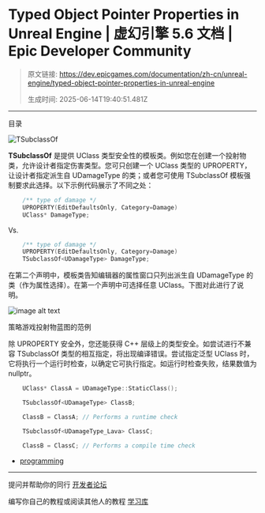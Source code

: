# Typed Object Pointer Properties in Unreal Engine | 虚幻引擎 5.6 文档 | Epic Developer Community

> 原文链接: https://dev.epicgames.com/documentation/zh-cn/unreal-engine/typed-object-pointer-properties-in-unreal-engine
> 
> 生成时间: 2025-06-14T19:40:51.481Z

---

目录

![TSubclassOf](https://dev.epicgames.com/community/api/documentation/image/fb46f57c-d380-4faf-ab59-99f3abf903c5?resizing_type=fill&width=1920&height=335)

**TSubclassOf** 是提供 UClass 类型安全性的模板类。例如您在创建一个投射物类，允许设计者指定伤害类型。您可只创建一个 UClass 类型的 UPROPERTY，让设计者指定派生自 UDamageType 的类；或者您可使用 TSubclassOf 模板强制要求此选择。以下示例代码展示了不同之处：

```cpp
	/** type of damage */
	UPROPERTY(EditDefaultsOnly, Category=Damage)
	UClass* DamageType;
```

Vs.

```cpp
	/** type of damage */
	UPROPERTY(EditDefaultsOnly, Category=Damage)
	TSubclassOf<UDamageType> DamageType;
```

在第二个声明中，模板类告知编辑器的属性窗口只列出派生自 UDamageType 的类（作为属性选择）。在第一个声明中可选择任意 UClass。下图对此进行了说明。

![image alt text](https://d1iv7db44yhgxn.cloudfront.net/documentation/images/e99fddff-0049-4e44-acc8-db8a5021ba49/image_0.png)

策略游戏投射物蓝图的范例

除 UPROPERTY 安全外，您还能获得 C++ 层级上的类型安全。如尝试进行不兼容 TSubclassOf 类型的相互指定，将出现编译错误。尝试指定泛型 UClass 时，它将执行一个运行时检查，以确定它可执行指定。如运行时检查失败，结果数值为 nullptr。

```cpp
	UClass* ClassA = UDamageType::StaticClass();

	TSubclassOf<UDamageType> ClassB;

	ClassB = ClassA; // Performs a runtime check

	TSubclassOf<UDamageType_Lava> ClassC;

	ClassB = ClassC; // Performs a compile time check
```

-   [programming](https://dev.epicgames.com/community/search?query=programming)

* * *

提问并帮助你的同行 [开发者论坛](https://forums.unrealengine.com/categories?tag=unreal-engine)

编写你自己的教程或阅读其他人的教程 [学习库](https://dev.epicgames.com/community/unreal-engine/learning)